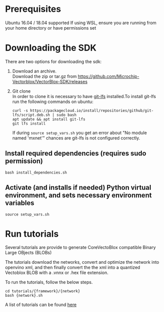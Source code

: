 # Prerequisites

 Ubuntu 16.04 / 18.04 supported
 If using WSL, ensure you are running from your home directory or have permissions set

# Downloading the SDK

There are two options for downloading the sdk:

 1) Download an archive.  
  Download the zip or tar.gz from https://github.com/Microchip-Vectorblox/VectorBlox-SDK/releases
     
 2) Git clone  
    In order to clone it is necessary to have [git-lfs](https://git-lfs.github.com/) installed.To install git-lfs run the following commands on ubuntu:
    ```
    curl -s https://packagecloud.io/install/repositories/github/git-lfs/script.deb.sh | sudo bash
    apt update && apt install git-lfs
    git lfs install
    ```
    If during `source setup_vars.sh` you get an error about "No module named 'mxnet'"
    chances are git-lfs is not configured correctly.
     
## Install required dependencies (requires sudo permission)

```
bash install_dependencies.sh
```

## Activate (and installs if needed) Python virtual environment, and sets necessary environment variables
```
source setup_vars.sh
```

# Run tutorials

Several tutorials are provide to generate CoreVectoBlox compatible Binary Large OBjects (BLOBs)

The tutorials download the networks, convert and optimize the network into openvino xml, and
then finally convert the the xml into a quantized Vectoblox BLOB with a .vnnx or .hex file extension.

To run the tutorials, follow the below steps. 

```
cd tutorials/{framework}/{network}
bash {network}.sh
```

A list of tutorials can be found [here](./tutorials/README.md)


